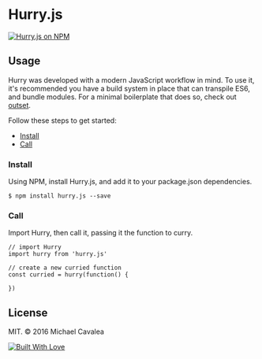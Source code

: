 # Hurry.js

[![Hurry.js on NPM](https://img.shields.io/npm/v/hurry.js.svg)](https://www.npmjs.com/package/hurry.js)

## Usage

Hurry was developed with a modern JavaScript workflow in mind. To use it, it's recommended you have a build system in place that can transpile ES6, and bundle modules. For a minimal boilerplate that does so, check out [outset](https://github.com/callmecavs/outset).

Follow these steps to get started:

* [Install](#install)
* [Call](#call)

### Install

Using NPM, install Hurry.js, and add it to your package.json dependencies.

```
$ npm install hurry.js --save
```

### Call

Import Hurry, then call it, passing it the function to curry.

```es6
// import Hurry
import hurry from 'hurry.js'

// create a new curried function
const curried = hurry(function() {

})
```

## License

MIT. © 2016 Michael Cavalea

[![Built With Love](http://forthebadge.com/images/badges/built-with-love.svg)](http://forthebadge.com)
